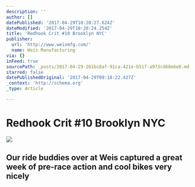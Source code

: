 ```yaml
---
description: ''
author: []
datePublished: '2017-04-29T10:20:27.624Z'
dateModified: '2017-04-29T10:20:24.254Z'
title: 'Redhook Crit #10 Brooklyn NYC'
publisher:
  url: 'http://www.weismfg.com/'
  name: Weis Manufacturing
via: {}
inFeed: true
sourcePath: _posts/2017-04-29-261bc8af-91ca-421e-b517-a973cd68e6e0.md
starred: false
datePublishedOriginal: '2017-04-29T09:18:22.427Z'
_context: 'http://schema.org'
_type: Article

---
```

# Redhook Crit \#10 Brooklyn NYC
![](https://the-grid-user-content.s3-us-west-2.amazonaws.com/a81ac705-e97f-4b2c-8aea-d51717ddd2a3.jpg)

## Our ride buddies over at Weis captured a great week of pre-race action and cool bikes very nicely